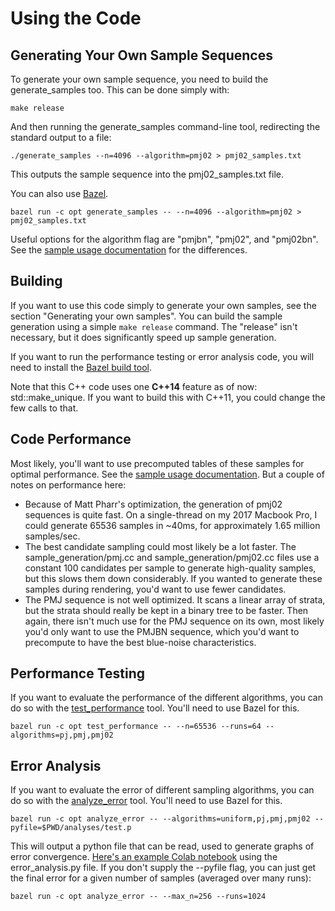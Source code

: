 # Using the Code

## Generating Your Own Sample Sequences

To generate your own sample sequence, you need to build the generate_samples too. This can be done simply with:
<pre><code>make release</code></pre>

And then running the generate_samples command-line tool, redirecting the standard output to a file:
<pre><code>./generate_samples --n=4096 --algorithm=pmj02 > pmj02_samples.txt</code></pre>

This outputs the sample sequence into the pmj02_samples.txt file.

You can also use [Bazel](https://bazel.build/).

<pre><code>bazel run -c opt generate_samples -- --n=4096 --algorithm=pmj02 > pmj02_samples.txt</code></pre>

Useful options for the algorithm flag are "pmjbn", "pmj02", and "pmj02bn". See the [sample usage documentation](/docs/sample_usage.md) for the differences.

## Building

If you want to use this code simply to generate your own samples, see the section "Generating your own samples". You can build the sample generation using a simple <code>make release</code> command. The "release" isn't necessary, but it does significantly speed up sample generation.

If you want to run the performance testing or error analysis code, you will need to install the [Bazel build tool](https://bazel.build/).

Note that this C++ code uses one **C++14** feature as of now: std::make_unique. If you want to build this with C++11, you could change the few calls to that.

## Code Performance

Most likely, you'll want to use precomputed tables of these samples for optimal performance. See the [sample usage documentation](docs/sample_usage.md). But a couple of notes on performance here:

* Because of Matt Pharr's optimization, the generation of pmj02 sequences is quite fast. On a single-thread on my 2017 Macbook Pro, I could generate 65536 samples in ~40ms, for approximately 1.65 million samples/sec.
* The best candidate sampling could most likely be a lot faster. The sample_generation/pmj.cc and sample_generation/pmj02.cc files use a constant 100 candidates per sample to generate high-quality samples, but this slows them down considerably. If you wanted to generate these samples during rendering, you'd want to use fewer candidates.
* The PMJ sequence is not well optimized. It scans a linear array of strata, but the strata should really be kept in a binary tree to be faster. Then again, there isn't much use for the PMJ sequence on its own, most likely you'd only want to use the PMJBN sequence, which you'd want to precompute to have the best blue-noise characteristics.

## Performance Testing

If you want to evaluate the performance of the different algorithms, you can do so with the [test_performance](/test_performance.cc) tool. You'll need to use Bazel for this.

<pre><code>bazel run -c opt test_performance -- --n=65536 --runs=64 --algorithms=pj,pmj,pmj02</code></pre>

## Error Analysis

If you want to evaluate the error of different sampling algorithms, you can do so with the [analyze_error](/analyze_error.cc) tool. You'll need to use Bazel for this.

<pre><code>bazel run -c opt analyze_error -- --algorithms=uniform,pj,pmj,pmj02 --pyfile=$PWD/analyses/test.p</code></pre>

This will output a python file that can be read, used to generate graphs of error convergence. [Here's an example Colab notebook](/analyses/PMJ(0%2C2)_Error_Analysis.ipynb) using the error_analysis.py file. If you don't supply the --pyfile flag, you can just get the final error for a given number of samples (averaged over many runs):

<pre><code>bazel run -c opt analyze_error -- --max_n=256 --runs=1024</code></pre>
